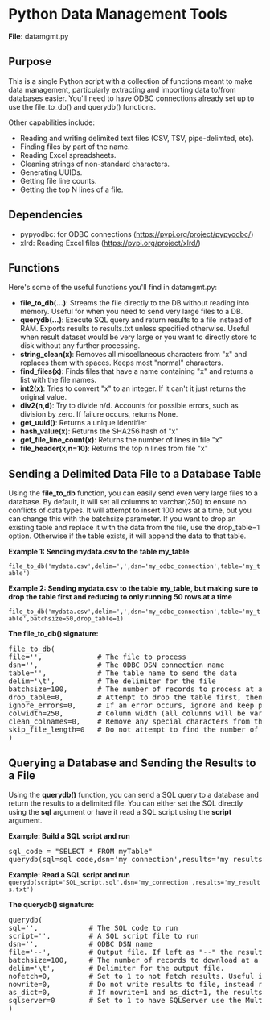 # Python Data Management Tools

**File:** datamgmt.py

## Purpose

This is a single Python script with a collection of functions meant to make data management, particularly
extracting and importing data to/from databases easier. You'll need to have ODBC connections
already set up to use the file_to_db() and querydb() functions.

Other capabilities include:

* Reading and writing delimited text files (CSV, TSV, pipe-delimted, etc).
* Finding files by part of the name.
* Reading Excel spreadsheets.
* Cleaning strings of non-standard characters.
* Generating UUIDs.
* Getting file line counts.
* Getting the top N lines of a file.


## Dependencies

* pypyodbc: for ODBC connections (https://pypi.org/project/pypyodbc/)
* xlrd: Reading Excel files (https://pypi.org/project/xlrd/)

## Functions

Here's some of the useful functions you'll find in datamgmt.py:

* **file_to_db(...)**:  Streams the file directly to the DB without reading into memory. Useful for when you need to send very large files to a DB.
* **querydb(...)**: Execute SQL query and return results to a file instead of RAM. Exports results to results.txt unless specified otherwise. Useful when result dataset would be very large or you want to directly store to disk without any further processing.
* **string_clean(x)**: Removes all miscellaneous characters from "x" and replaces them with spaces. Keeps most "normal" characters.
* **find_files(x)**: Finds files that have a name containing "x" and returns a list with the file names.
* **int2(x)**: Tries to convert "x" to an integer. If it can't it just returns the original value.
* **div2(n,d)**: Try to divide n/d. Accounts for possible errors, such as division by zero. If failure occurs, returns None.
* **get_uuid()**: Returns a unique identifier
* **hash_value(x)**: Returns the SHA256 hash of "x"
* **get_file_line_count(x)**: Returns the number of lines in file "x"
* **file_header(x,n=10)**: Returns the top n lines from file "x"


## Sending a Delimited Data File to a Database Table

Using the **file_to_db** function, you can easily send even very large files to a database. By default, it will set all columns to varchar(250) to ensure no conflicts of data types. It will attempt to insert 100 rows at a time, but you can change this with the batchsize parameter. If you want to drop an existing table and replace it with the data from the file, use the drop_table=1 option. Otherwise if the table exists, it will append the data to that table.

**Example 1: Sending mydata.csv to the table my_table**

`file_to_db('mydata.csv',delim=',',dsn='my_odbc_connection',table='my_table')`

**Example 2: Sending mydata.csv to the table my_table, but making sure to drop the table first and reducing to only running 50 rows at a time**

`file_to_db('mydata.csv',delim=',',dsn='my_odbc_connection',table='my_table',batchsize=50,drop_table=1)`

**The file_to_db() signature:**
<pre>
file_to_db(
file='',             # The file to process
dsn='',              # The ODBC DSN connection name
table='',            # The table name to send the data
delim='\t',          # The delimiter for the file
batchsize=100,       # The number of records to process at at time.
drop_table=0,        # Attempt to drop the table first, then create table.
ignore_errors=0,     # If an error occurs, ignore and keep processing the file
colwidth=250,        # Column width (all columns will be varchar). Can increase if data is wider than 250.
clean_colnames=0,    # Remove any special characters from the column names and replace spaces with underscores
skip_file_length=0   # Do not attempt to find the number of lines in the file first, and instead process file immediately.
)
</pre>


## Querying a Database and Sending the Results to a File

Using the **querydb()** function, you can send a SQL query to a database and return the results to a delimited file. You can either set the SQL directly using the **sql** argument or have it read a SQL script using the **script** argument.

**Example: Build a SQL script and run**
<pre>
sql_code = "SELECT * FROM myTable"
querydb(sql=sql_code,dsn='my_connection',results='my_results.txt')
</pre>

**Example: Read a SQL script and run**
`querydb(script='SQL_script.sql',dsn='my_connection',results='my_results.txt')`


**The querydb() signature:**
<pre>
querydb(
sql='',            # The SQL code to run
script='',         # A SQL script file to run
dsn='',            # ODBC DSN name
file='--',         # Output file. If left as "--" the results will be put into a file results_[current_timestamp].txt
batchsize=100,     # The number of records to download at a time
delim='\t',        # Delimiter for the output file.
nofetch=0,         # Set to 1 to not fetch results. Useful if running something like an UPDATE query.
nowrite=0,         # Do not write results to file, instead return the results as a list of lists
as_dict=0,         # If nowrite=1 and as_dict=1, the results will be a list of dictionaries including the column headers.
sqlserver=0        # Set to 1 to have SQLServer use the MultiSubnetFailover=Yes option, which is sometimes needed to work.
)
</pre>


